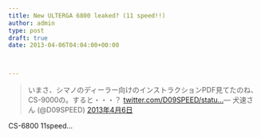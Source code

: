 ```yaml
---
title: New ULTERGA 6800 leaked? (11 speed!!)
author: admin
type: post
draft: true
date: 2013-04-06T04:04:00+00:00



---
```

<blockquote class="twitter-tweet" lang="ja">
  <p>
    いまさ、シマノのディーラー向けのインストラクションPDF見てたのね、CS-9000の。すると・・・？ <a href="http://t.co/iYRrub9qst" title="http://twitter.com/D09SPEED/status/320515860160733184/photo/1">twitter.com/D09SPEED/statu…</a>&mdash; 犬速さん (@D09SPEED) <a href="https://twitter.com/D09SPEED/status/320515860160733184">2013年4月6日</a>
  </p>
</blockquote>

CS-6800 11speed&#8230;
